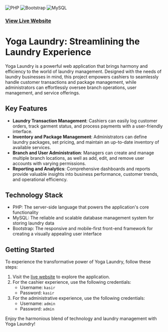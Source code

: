 ![PHP](https://img.shields.io/badge/php-%23777BB4.svg?style=for-the-badge&logo=php&logoColor=white)
![Bootstrap](https://img.shields.io/badge/bootstrap-%238511FA.svg?style=for-the-badge&logo=bootstrap&logoColor=white)
![MySQL](https://img.shields.io/badge/mysql-4479A1.svg?style=for-the-badge&logo=mysql&logoColor=white)
### [View Live Website](https://yogalaundry21.000webhostapp.com)

# Yoga Laundry: Streamlining the Laundry Experience

Yoga Laundry is a powerful web application that brings harmony and efficiency to the world of laundry management. Designed with the needs of laundry businesses in mind, this project empowers cashiers to seamlessly handle customer transactions and package management, while administrators can effortlessly oversee branch operations, user management, and service offerings.

## Key Features

- **Laundry Transaction Management**: Cashiers can easily log customer orders, track garment status, and process payments with a user-friendly interface.
- **Inventory and Package Management**: Administrators can define laundry packages, set pricing, and maintain an up-to-date inventory of available services.
- **Branch and User Administration**: Managers can create and manage multiple branch locations, as well as add, edit, and remove user accounts with varying permissions.
- **Reporting and Analytics**: Comprehensive dashboards and reports provide valuable insights into business performance, customer trends, and operational efficiency.

## Technology Stack

- PHP: The server-side language that powers the application's core functionality
- MySQL: The reliable and scalable database management system for storing laundry data
- Bootstrap: The responsive and mobile-first front-end framework for creating a visually appealing user interface

## Getting Started

To experience the transformative power of Yoga Laundry, follow these steps:

1. Visit the [live website](https://yogalaundry21.000webhostapp.com) to explore the application.
2. For the cashier experience, use the following credentials:
   - Username: `kasir`
   - Password: `kasir`
3. For the administrative experience, use the following credentials:
   - Username: `admin`
   - Password: `admin`

Enjoy the harmonious blend of technology and laundry management with Yoga Laundry!
